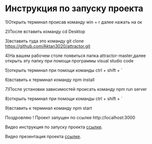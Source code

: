 # Инструкция по запуску проекта

1)Открыть терминал происав команду win + r далее нажать на ок


2)После вставить команду cd Desktop


3)вставить туда это команду git clone https://github.com/Aktan3020/attractor.git


4)На вашем рабочем столе появиться папка attractor-master,далее открыть эту папку при помощи программы visual studio code


5)открыть терминал при помощи команды ctrl + shift + `


6)вставить к терминал команду npm install


7)После установки зависимостей происать команду npm run server 


8)открыть терминал при помощи команды ctrl + shift + `


9)вставить к терминал команду npm start


Поздровляю ! Проект запущен по ссылке http://localhost:3000





Видео инструкция по запуску проекта [ссылке](https://www.youtube.com/watch?v=a7HxWF0eFtQ).

Видео презентация проекта [ссылке](https://youtu.be/ZSiJWqyd5Vk).
